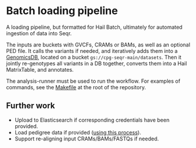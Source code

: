 # Batch loading pipeline

A loading pipeline, but formatted for Hail Batch, ultimately for automated ingestion of data into Seqr.

The inputs are buckets with GVCFs, CRAMs or BAMs, as well as an optional PED file. It calls the variants if needed, and iteratively adds them into a [GenomicsDB](https://github.com/Intel-HLS/GenomicsDB/wiki), located on a bucket `gs://cpg-seqr-main/datasets`. Then it jointly re-genotypes all variants in a DB together, converts them into a Hail MatrixTable, and annotates.

The analysis-runner must be used to run the workflow. For examples of commands, see the [Makefile](../Makefile) at the root of the repository. 


## Further work

* Upload to Elasticsearch if corresponding credentials have been provided.
* Load pedigree data if provided ([using this process](https://centrepopgen.slack.com/archives/C01R7CKJGHM/p1618551394039300)).
* Support re-aligning input CRAMs/BAMs/FASTQs if needed.
